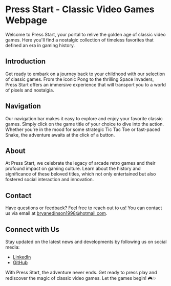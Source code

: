 # Press Start - Classic Video Games Webpage

Welcome to Press Start, your portal to relive the golden age of classic video games. Here you'll find a nostalgic collection of timeless favorites that defined an era in gaming history.

## Introduction
Get ready to embark on a journey back to your childhood with our selection of classic games. From the iconic Pong to the thrilling Space Invaders, Press Start offers an immersive experience that will transport you to a world of pixels and nostalgia.

## Navigation
Our navigation bar makes it easy to explore and enjoy your favorite classic games. Simply click on the game title of your choice to dive into the action. Whether you're in the mood for some strategic Tic Tac Toe or fast-paced Snake, the adventure awaits at the click of a button.

## About
At Press Start, we celebrate the legacy of arcade retro games and their profound impact on gaming culture. Learn about the history and significance of these beloved titles, which not only entertained but also fostered social interaction and innovation.

## Contact
Have questions or feedback? Feel free to reach out to us! You can contact us via email at [bryanedinson1998@hotmail.com](mailto:bryanedinson1998@hotmail.com).

## Connect with Us
Stay updated on the latest news and developments by following us on social media:
- [LinkedIn](https://www.linkedin.com/in/bryanedinsonvelan/)
- [GitHub](https://github.com/bryanvela98)

With Press Start, the adventure never ends. Get ready to press play and rediscover the magic of classic video games. Let the games begin! 🎮✨